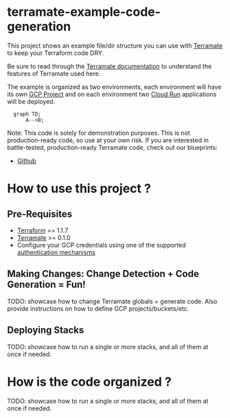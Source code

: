 # terramate-example-code-generation

This project shows an example file/dir structure you can use with
[Terramate](https://github.com/mineiros-io/terramate) to keep your Terraform
code DRY.

Be sure to read through the [Terramate documentation](https://github.com/mineiros-io/terramate)
to understand the features of Terramate used here.

The example is organized as two environments, each environment will have its
own [GCP Project](https://cloud.google.com/storage/docs/projects) and on each
environment two [Cloud Run](https://cloud.google.com/run) applications
will be deployed.

```mermaid
  graph TD;
      A-->B;
```

Note: This code is solely for demonstration purposes.
This is not production-ready code, so use at your own risk.
If you are interested in battle-tested, production-ready Terramate code,
check out our blueprints:

* [Github](https://github.com/mineiros-io/terramate-blueprint-iac-github)


# How to use this project ?

## Pre-Requisites

* [Terraform](https://www.terraform.io/) == 1.1.7
* [Terramate](https://github.com/mineiros-io/terramate) >= 0.1.0
* Configure your GCP credentials using one of the supported [authentication mechanisms](https://registry.terraform.io/providers/hashicorp/google/latest/docs/guides/provider_reference#authentication)


## Making Changes: Change Detection + Code Generation = Fun!

TODO: showcase how to change Terramate globals + generate code.
Also provide instructions on how to define GCP projects/buckets/etc.


## Deploying Stacks

TODO: showcase how to run a single or more stacks, and all of them at once if needed.


# How is the code organized ?

TODO: showcase how to run a single or more stacks, and all of them at once if needed.
